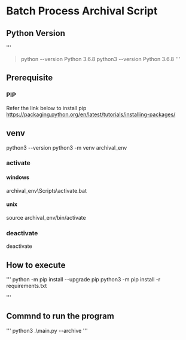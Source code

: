 # Batch Process Archival Script


## Python Version

'''
> python --version
Python 3.6.8
> python3 --version
Python 3.6.8
'''

## Prerequisite

### PIP

Refer the link below to install pip 
https://packaging.python.org/en/latest/tutorials/installing-packages/

 

## venv 
python3 --version
python3 -m venv archival_env

### activate 

#### windows 
archival_env\Scripts\activate.bat

#### unix
source archival_env/bin/activate

### deactivate 
deactivate




## How to execute
'''
python -m pip install --upgrade pip
python3 -m pip install -r requirements.txt

'''

  


## Commnd to run the program 
'''
python3 .\main.py --archive 
''' 



